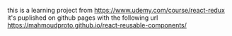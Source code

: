 this is a learning project from https://www.udemy.com/course/react-redux 
it's puplished on github pages with the following url https://mahmoudproto.github.io/react-reusable-components/